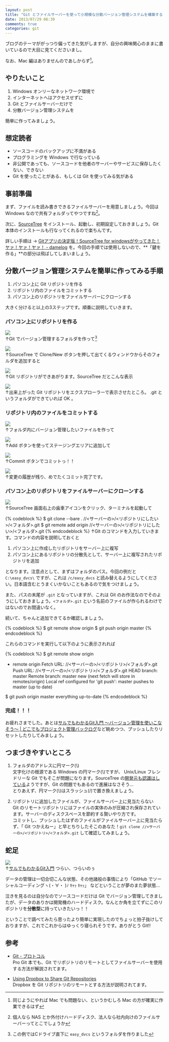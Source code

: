 ```yaml
---
layout: post
title: "Git とファイルサーバーを使って小規模な分散バージョン管理システムを構築する -Windows 編-"
date: 2013/07/29 06:39
comments: true
categories: git
---
```


ブログのテーマががっつり偏ってきた気がしますが、自分の興味関心のままに書いているので大目に見てくださいまし。

なお、Mac 編はありませんのであしからず[^01]。

## やりたいこと

1. Windows オンリーなネットワーク環境で
1. インターネットへはアクセスせずに
3. Git とファイルサーバーだけで
1. 分散バージョン管理システムを

簡単に作ってみましょう。

## 想定読者

- ソースコードのバックアップに不満がある
- プログラミングを Windows で行なっている
- 非公開であっても、ソースコードを他者のサーバーやサービスに保存したくない、できない
- Git を使ったことがある、もしくは Git を使ってみる気がある

## 事前準備

<!--more-->

まず、ファイルを読み書きできるファイルサーバーを用意しましょう。今回は Windows なので共有フォルダってやつですね[^02]。

次に、[SourceTree](http://www.sourcetreeapp.com/) をインストール、起動し、初期設定しておきましょう。Git 本体のインストールも行なってくれるので楽ちんです。

詳しい手順は -> [Gitアプリの決定版！SourceTree for windowsがやってきた！ ヤァ！ヤァ！ヤァ！ - damelog][18] を。今回の手順では使用しないので、**「鍵を作る」**の部分は飛ばしてしまいましょう。

## 分散バージョン管理システムを簡単に作ってみる手順

1. パソコン上に Git リポジトリを作る
1. リポジトリ内のファイルをコミットする
1. パソコン上のリポジトリをファイルサーバーにクローンする

大きく分けると以上の3ステップです。順番に説明していきます。

### パソコン上にリポジトリを作る

![](http://lh5.ggpht.com/-IL8-Eo-rmQ8/UfIMvjjkCkI/AAAAAAAABAg/NEPdbgRli0I/s512/ScreenClip%25252520%2525255B0%2525255D.jpeg)  
↑Git でバージョン管理するフォルダを作って[^03]

![](http://lh5.ggpht.com/-yVmkPsly7io/UfIMxJRywTI/AAAAAAAABAw/0eBBwbuSt7w/s512/ScreenClip%25252520%2525255B1%2525255D.jpeg)  
↑SourceTree で Clone/New ボタンを押して出てくるウィンドウからそのフォルダを追加すると

![](http://lh5.ggpht.com/-qB2DpSylaG8/UfIMxNrOEeI/AAAAAAAABAs/Ql0ks-6Z3qE/s512/ScreenClip%25252520%2525255B2%2525255D.jpeg)  
↑Git リポジトリができあがります。SourceTree だとこんな表示

![](http://lh3.ggpht.com/-RAyCDPUtZb0/UfIMyQs7NlI/AAAAAAAABBE/DJwp8qAz-sM/s512/ScreenClip%25252520%2525255B3%2525255D.jpeg)  
↑出来上がった Git リポジトリをエクスプローラーで表示させたところ。 .git というフォルダができていれば OK 。

### リポジトリ内のファイルをコミットする

![](http://lh6.ggpht.com/-yHv4ai9VBpQ/UfIMyWaiBkI/AAAAAAAABBA/vD2l4k-WG7o/s512/ScreenClip%25252520%2525255B4%2525255D.jpeg)  
↑フォルダ内にバージョン管理したいファイルを作って

![](http://lh3.ggpht.com/-Afr4nBJhiH4/UfIMykam5dI/AAAAAAAABBI/0DKEaCQDuRo/s512/ScreenClip%25252520%2525255B5%2525255D.jpeg)  
↑Add ボタンを使ってステージングエリアに追加して

![](http://lh5.ggpht.com/-_MTiFGyC_NA/UfIM0NJauxI/AAAAAAAABBU/YEo9i-xVC9U/s512/ScreenClip%25252520%2525255B6%2525255D.jpeg)  
↑Commit ボタンでコミットっ！！

![](http://lh5.ggpht.com/-FH5-9Nxo8mQ/UfIM0NpOizI/AAAAAAAABBY/4vx0RT76zNs/s512/ScreenClip%25252520%2525255B8%2525255D.jpeg)  
↑変更の履歴が残り、めでたくコミット完了です。

### パソコン上のリポジトリをファイルサーバーにクローンする

![](http://lh4.ggpht.com/-TE_asiXbFX8/UfIQbhXr9TI/AAAAAAAABBw/Z8JUDAX31K4/s512/ScreenClip.jpeg)  
↑SourceTree 画面右上の歯車アイコンをクリック、ターミナルを起動して

{% codeblock %}
$ git clone --bare . //<サーバーの>/<リポジトリにしたい>/<フォルダ>.git
$ git remote add origin //<サーバーの>/<リポジトリにしたい>/<フォルダ>.git
{% endcodeblock %}
↑Git のコマンドを入力していきます。コマンドの内容を説明しておくと

1. パソコン上に作成したリポジトリをサーバー上に複写
2. パソコン上にあるリポジトリの分散先として、サーバー上に複写されたリポジトリを追加

となります。注意点として、まずはフォルダのパス。今回の例だと `C:\easy_dvcs\` ですが、これは `/c/easy_dvcs` と読み替えるようにしてください。日本語含むとうまくいかないこともあるので気をつけましょう。

また、パスの末尾が `.git` となっていますが、これは Git のお作法なのでそのようにしておきましょう。`<フォルダ>.git` という名前のファイルが作られるわけではないのでお間違いなく。

続いて、ちゃんと追加できてるか確認しましょう。

{% codeblock %}
$ git remote show origin
$ git push origin master
{% endcodeblock %}

これらのコマンドを実行して以下のように表示されれば

{% codeblock %}
$ git remote show origin
* remote origin
  Fetch URL: //<サーバーの>/<リポジトリ>/<フォルダ>.git
  Push  URL: //<サーバーの>/<リポジトリ>/<フォルダ>.git
  HEAD branch: master
  Remote branch:
    master new (next fetch will store in remotes/origin)
  Local ref configured for 'git push':
    master pushes to master (up to date)

$ git push origin master
everything up-to-date
{% endcodeblock %}

### 完成！！！

お疲れさまでした。あとは[サルでもわかるGit入門 〜バージョン管理を使いこなそう〜 | どこでもプロジェクト管理バックログ][65]など眺めつつ、プッシュしたりリセットしたりしてみましょう。

## つまづきやすいところ

1. フォルダのアドレスに円マーク(\\)  
文字化けの根源である Windows の円マーク(\\)ですが、 Unix/Linux フレンドリーな Git でもそこが問題になります。SourceTree の[開発元も認識はしている][58]ようですが、Git の問題でもあるので進展はなさそう...  
とりあえず、円マーク(\\)はスラッシュ(/)で置き換えましょう。

1. リポジトリに追加したファイルが、ファイルサーバー上に見当たらない  
Git のリモートリポジトリにはファイルの実体のみが圧縮され保存されています。サーバーのディスクスペースを節約する賢いやり方です。  
コミットし、プッシュしたはずのファイルがファイルサーバー上に見当たらず、「 Git つかえねー」と早とちりしたそこのあなた！`git clone //<サーバーの>/<リポジトリ>/<フォルダ>.git` して確認してみましょう。

## 蛇足

![](http://lh6.ggpht.com/-Pjo7PNj_i88/UfIj9qy9l6I/AAAAAAAABCI/E8Z-ZvzWcM4/capture_intro1_1_1.jpeg)  
↑[サルでもわかるGit入門](http://www.backlog.jp/git-guide/intro/intro1_1.html) つらい、つらいのぅ

データの管理は一切合切こんな状態、その他諸般の事情により「GitHub でソーシャルコーディングヽ(・∀・ )ﾉ ｷｬｯ ｷｬｯ」 などということが夢のまた夢状態...

泣きを見るのは自分なのでソースコードだけは Git でバージョン管理してきましたが、データのありかは開発機のハードディスク。なんとか角を立てずにこのリポジトリを**分散型**に持っていきたいっ！！

ということで調べてみたら思ったより簡単に実現したのでちょっと拍子抜けしておりますが、これでこれからはゆっくり寝られそうです。ありがとう Git!!

## 参考

- [Git - プロトコル][74]  
Pro Git 本でも、Git でリポジトリのリモートとしてファイルサーバーを使用する方法が解説されてます。

- [Using Dropbox to Share Git Repositories](https://gist.github.com/trey/2722927)  
Dropbox を Git リポジトリのリモートとする方法が説明されてます。

[^01]: 同じようにやれば Mac でも問題ない、というかむしろ Mac の方が確実に作業できるはず

[^02]: 個人なら NAS とか外付けハードディスク、法人なら社内向けのファイルサーバーってとこでしょうか

[^03]: この例ではCドライブ直下に `easy_dvcs` というフォルダを作りました

[18]: http://dameleon.hatenablog.com/entry/2013/03/21/185412
[58]: https://jira.atlassian.com/browse/SRCTREEWIN-858
[65]: http://www.backlog.jp/git-guide/
[74]: http://git-scm.com/book/ja/Git-%E3%82%B5%E3%83%BC%E3%83%90%E3%83%BC-%E3%83%97%E3%83%AD%E3%83%88%E3%82%B3%E3%83%AB#Local-プロトコル
